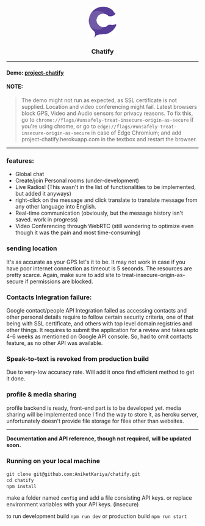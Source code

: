 <p align="center">
  <a href="http://project-chatify.herokuapp.com/">
    <img src="https://raw.githubusercontent.com/AniketKariya/chatify/master/public/Logo.png" alt="Chatify Logo" width="72" height="81">
  </a>
</p>
<h3 align="center">Chatify</h3>

---

#### Demo: [project-chatify](http://project-chatify.herokuapp.com/)

#### NOTE:
>The demo might not run as expected, as SSL certificate is not supplied. Location and video conferencing might fail. Latest browsers block GPS, 
 Video and Audio sensors for privacy reasons. To fix this, go to ```chrome://flags/#unsafely-treat-insecure-origin-as-secure``` if you're using chrome, or go to ```edge://flags/#unsafely-treat-insecure-origin-as-secure``` in case of Edge Chromium; and add project-chatify.herokuapp.com in the textbox and restart the browser.

----

### features:
* Global chat
* Create/join Personal rooms (under-development)
* Live Radios! (This wasn't in the list of functionalities to be implemented, but added it anyways)
* right-click on the message and click translate to translate message from any other language into English.
* Real-time communication (obviously, but the message history isn't saved. work in progress)
* Video Conferencing through WebRTC (still wondering to optimize even though it was the pain and most time-consuming)

### sending location
It's as accurate as your GPS let's it to be. It may not work in case if you have poor internet connection as timeout is 5 seconds. The resources are pretty scarce. Again, make sure to add site to treat-insecure-origin-as-secure if permissions are blocked.

### Contacts Integration failure: 
Google contact/people API Integration failed as accessing contacts and other personal details require to follow certain security criteria, one of that being with SSL certificate, and others with top level domain registries and other things. It requires to submit the application for a review and takes upto 4-6 weeks as mentioned on Google API console. So, had to omit contacts feature, as no other API was available.

### Speak-to-text is revoked from production build
Due to very-low accuracy rate. Will add it once find efficient method to get it done.

### profile & media sharing
profile backend is ready, front-end part is to be developed yet. media sharing will be implemented once I find the way to store it, as heroku server, unfortunately doesn't provide file storage for files other than websites.

---

**Documentation and API reference, though not required, will be updated soon.**

### Running on your local machine
```
git clone git@github.com:AniketKariya/chatify.git
cd chatify
npm install
```

make a folder named ```config``` and add a file consisting API keys. or replace environment variables with your API keys. (insecure)

to run development build
```npm run dev```
or production build
```npm run start```
